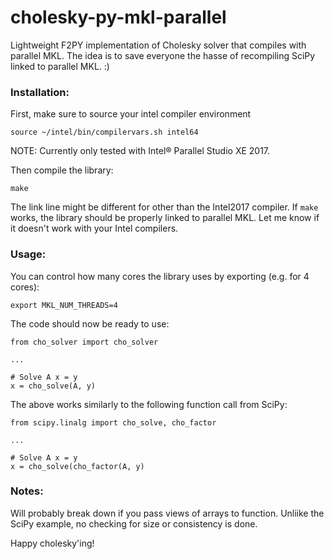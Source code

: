 # cholesky-py-mkl-parallel

Lightweight F2PY implementation of Cholesky solver that compiles with parallel MKL. The idea is to save everyone the hasse of recompiling SciPy linked to parallel MKL. :)

### Installation:

First, make sure to source your intel compiler environment

    source ~/intel/bin/compilervars.sh intel64

NOTE: Currently only tested with Intel® Parallel Studio XE 2017.

Then compile the library:

    make

The link line might be different for other than the Intel2017 compiler. If `make` works, the library should be properly linked to parallel MKL. Let me know if it doesn't work with your Intel compilers. 

### Usage:
You can control how many cores the library uses by exporting (e.g. for 4 cores):

    export MKL_NUM_THREADS=4

The code should now be ready to use:

    from cho_solver import cho_solver
    
    ...
    
    # Solve A x = y
    x = cho_solve(A, y)

The above works similarly to the following function call from SciPy:

    from scipy.linalg import cho_solve, cho_factor
    
    ...
    
    # Solve A x = y
    x = cho_solve(cho_factor(A, y)


###  Notes:

Will probably break down if you pass views of arrays to function. Unliike the SciPy example, no checking for size or consistency is done.

Happy cholesky'ing!
